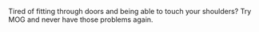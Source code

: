 Tired of fitting through doors and being able to touch your shoulders? Try MOG and never have those problems again.